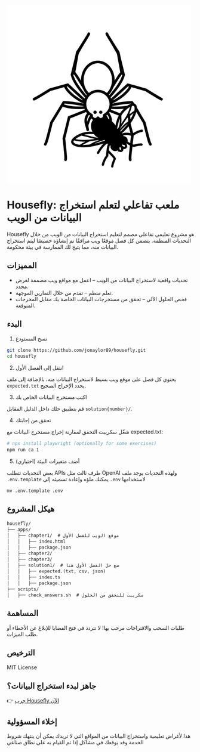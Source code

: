 ![Housefly Logo](/apps/tutorial/public/housefly-logo.png)

# Housefly: ملعب تفاعلي لتعلم استخراج البيانات من الويب

Housefly هو مشروع تعليمي تفاعلي مصمم لتعليم استخراج البيانات من الويب من خلال التحديات المنظمة. يتضمن كل فصل موقعًا ويب مرافقًا تم إنشاؤه خصيصًا ليتم استخراج البيانات منه، مما يتيح لك الممارسة في بيئة محكومة.

## المميزات

* تحديات واقعية لاستخراج البيانات من الويب – اعمل مع مواقع ويب مصممة لغرض محدد.
* تعلم منظم – تقدم من خلال التمارين الموجهة.
* فحص الحلول الآلي – تحقق من مستخرجات البيانات الخاصة بك مقابل المخرجات المتوقعة.

## البدء

1. نسخ المستودع

```sh
git clone https://github.com/jonaylor89/housefly.git
cd housefly
```

2. انتقل إلى الفصل الأول

يحتوي كل فصل على موقع ويب بسيط لاستخراج البيانات منه، بالإضافة إلى ملف `expected.txt` يحدد الإخراج الصحيح.

3. اكتب مستخرج البيانات الخاص بك

قم بتطبيق حلك داخل الدليل المقابل `solution{number}/`.

4. تحقق من إجابتك

شغّل سكريبت التحقق لمقارنة إخراج مستخرج البيانات مع expected.txt:

```sh
# npx install playwright (optionally for some exercises)
npm run ca 1
```

5. أضف متغيرات البيئة (اختياري)

بعض التحديات تتطلب APIs طرف ثالث مثل OpenAI ولهذه التحديات يوجد ملف `.env.template` يمكنك ملؤه وإعادة تسميته إلى `.env` لاستخدامها

```
mv .env.template .env
```

## هيكل المشروع

```
housefly/
├── apps/
│   ├── chapter1/  # موقع الويب للفصل الأول
│   │   ├── index.html
│   │   ├── package.json
│   ├── chapter2/
│   ├── chapter3/
│   ├── solution1/  # ضع حل الفصل الأول هنا
│   │   ├── expected.(txt, csv, json)
│   │   ├── index.ts
│   │   ├── package.json
├── scripts/
│   ├── check_answers.sh  # سكريبت للتحقق من الحلول
```

## المساهمة

طلبات السحب والاقتراحات مرحب بها! لا تتردد في فتح القضايا للإبلاغ عن الأخطاء أو طلب الميزات.

## الترخيص

MIT License

## جاهز لبدء استخراج البيانات؟

👉 [جرب Housefly الآن](https://housefly.cc)


## إخلاء المسؤولية

هذا لأغراض تعليمية واستخراج البيانات من المواقع التي لا تريدك يمكن أن ينتهك شروط الخدمة وقد يوقعك في مشاكل إذا تم القيام به على نطاق صناعي
